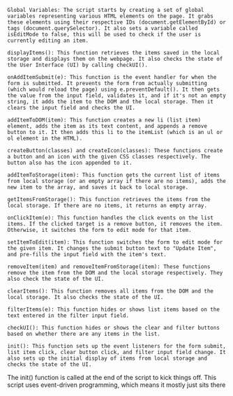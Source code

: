     Global Variables: The script starts by creating a set of global variables representing various HTML elements on the page. It grabs these elements using their respective IDs (document.getElementById) or tags (document.querySelector). It also sets a variable called isEditMode to false, this will be used to check if the user is currently editing an item.

    displayItems(): This function retrieves the items saved in the local storage and displays them on the webpage. It also checks the state of the User Interface (UI) by calling checkUI().

    onAddItemSubmit(e): This function is the event handler for when the form is submitted. It prevents the form from actually submitting (which would reload the page) using e.preventDefault(). It then gets the value from the input field, validates it, and if it's not an empty string, it adds the item to the DOM and the local storage. Then it clears the input field and checks the UI.

    addItemToDOM(item): This function creates a new li (list item) element, adds the item as its text content, and appends a remove button to it. It then adds this li to the itemList (which is an ul or ol element in the HTML).

    createButton(classes) and createIcon(classes): These functions create a button and an icon with the given CSS classes respectively. The button also has the icon appended to it.

    addItemToStorage(item): This function gets the current list of items from local storage (or an empty array if there are no items), adds the new item to the array, and saves it back to local storage.

    getItemsFromStorage(): This function retrieves the items from the local storage. If there are no items, it returns an empty array.

    onClickItem(e): This function handles the click events on the list items. If the clicked target is a remove button, it removes the item. Otherwise, it switches the form to edit mode for that item.

    setItemToEdit(item): This function switches the form to edit mode for the given item. It changes the submit button text to "Update Item", and pre-fills the input field with the item's text.

    removeItem(item) and removeItemFromStorage(item): These functions remove the item from the DOM and the local storage respectively. They also check the state of the UI.

    clearItems(): This function removes all items from the DOM and the local storage. It also checks the state of the UI.

    filterItems(e): This function hides or shows list items based on the text entered in the filter input field.

    checkUI(): This function hides or shows the clear and filter buttons based on whether there are any items in the list.

    init(): This function sets up the event listeners for the form submit, list item click, clear button click, and filter input field change. It also sets up the initial display of items from local storage and checks the state of the UI.

The init() function is called at the end of the script to kick things off. This script uses event-driven programming, which means it mostly just sits there
